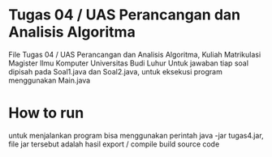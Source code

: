 # Tugas 04 / UAS Perancangan dan Analisis Algoritma
File Tugas 04 / UAS Perancangan dan Analisis Algoritma, Kuliah Matrikulasi Magister Ilmu Komputer Universitas Budi Luhur
Untuk jawaban tiap soal dipisah pada Soal1.java dan Soal2.java, untuk eksekusi program menggunakan Main.java

# How to run
untuk menjalankan program bisa menggunakan perintah java -jar tugas4.jar, file jar tersebut adalah hasil export / compile build source code
